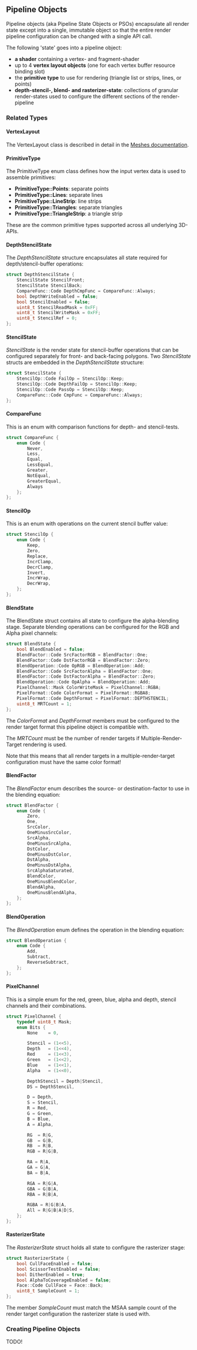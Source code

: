 ## Pipeline Objects

Pipeline objects (aka Pipeline State Objects or PSOs) encapsulate
all render state except into a single, immutable object so 
that the entire render pipeline configuration can be 
changed with a single API call.

The following 'state' goes into a pipeline object:

* **a shader** containing a vertex- and fragment-shader 
* up to 4 **vertex layout objects** (one for each vertex buffer resource binding slot) 
* the **primitive type** to use for rendering (triangle list or strips, lines, or points) 
* **depth-stencil-, blend- and rasterizer-state**: collections of granular render-states used to configure the different sections of the render-pipeline

### Related Types

#### VertexLayout

The VertexLayout class is described in detail in the [Meshes documentation](Meshes.md).

#### PrimitiveType

The PrimitiveType enum class defines how the input vertex data
is used to assemble primitives:

* **PrimitiveType::Points**: separate points
* **PrimitiveType::Lines**: separate lines
* **PrimitiveType::LineStrip**: line strips
* **PrimitiveType::Triangles**: separate triangles
* **PrimitiveType::TriangleStrip**: a triangle strip

These are the common primitive types supported across all
underlying 3D-APIs.

#### DepthStencilState

The _DepthStencilState_ structure encapsulates all state required
for depth/stencil-buffer operations:

```cpp
struct DepthStencilState {
    StencilState StencilFront;
    StencilState StencilBack;
    CompareFunc::Code DepthCmpFunc = CompareFunc::Always;
    bool DepthWriteEnabled = false;
    bool StencilEnabled = false;
    uint8_t StencilReadMask = 0xFF;
    uint8_t StencilWriteMask = 0xFF;
    uint8_t StencilRef = 0;
};
```

#### StencilState

_StencilState_ is the render state for stencil-buffer operations that
can be configured separately for front- and back-facing polygons. Two
_StencilState_ structs are embedded in the _DepthStencilState_ structure:

```cpp
struct StencilState {
    StencilOp::Code FailOp = StencilOp::Keep;
    StencilOp::Code DepthFailOp = StencilOp::Keep;
    StencilOp::Code PassOp = StencilOp::Keep;
    CompareFunc::Code CmpFunc = CompareFunc::Always;
};
```

#### CompareFunc

This is an enum with comparison functions for depth- and
stencil-tests.

```cpp
struct CompareFunc {
    enum Code {
        Never,
        Less,
        Equal,
        LessEqual,
        Greater,
        NotEqual,
        GreaterEqual,
        Always
    };
};
```

#### StencilOp

This is an enum with operations on the current stencil buffer
value:

```cpp
struct StencilOp {
    enum Code {
        Keep,
        Zero,
        Replace,
        IncrClamp,
        DecrClamp,
        Invert,
        IncrWrap,
        DecrWrap,
    };
};
```

#### BlendState

The BlendState struct contains all state to configure the
alpha-blending stage. Separate blending operations
can be configured for the RGB and Alpha pixel channels:

```cpp
struct BlendState {
    bool BlendEnabled = false;
    BlendFactor::Code SrcFactorRGB = BlendFactor::One;
    BlendFactor::Code DstFactorRGB = BlendFactor::Zero;
    BlendOperation::Code OpRGB = BlendOperation::Add;
    BlendFactor::Code SrcFactorAlpha = BlendFactor::One;
    BlendFactor::Code DstFactorAlpha = BlendFactor::Zero;
    BlendOperation::Code OpAlpha = BlendOperation::Add;
    PixelChannel::Mask ColorWriteMask = PixelChannel::RGBA;
    PixelFormat::Code ColorFormat = PixelFormat::RGBA8;
    PixelFormat::Code DepthFormat = PixelFormat::DEPTHSTENCIL;
    uint8_t MRTCount = 1;
};
```

The _ColorFormat_ and _DepthFormat_ members must be configured to
the render target format this pipeline object is compatible with.

The _MRTCount_ must be the number of render targets if
Multiple-Render-Target rendering is used.

Note that this means that all render targets in a multiple-render-target
configuration must have the same color format!

#### BlendFactor

The _BlendFactor_ enum describes the source- or destination-factor
to use in the blending equation:

```cpp
struct BlendFactor {
    enum Code {
        Zero,
        One,
        SrcColor,
        OneMinusSrcColor,
        SrcAlpha,
        OneMinusSrcAlpha,
        DstColor,
        OneMinusDstColor,
        DstAlpha,
        OneMinusDstAlpha,
        SrcAlphaSaturated,
        BlendColor,
        OneMinusBlendColor,
        BlendAlpha,
        OneMinusBlendAlpha,
    };
};
```

#### BlendOperation

The _BlendOperation_ enum defines the operation in the 
blending equation:

```cpp
struct BlendOperation {
    enum Code {
        Add,
        Subtract,
        ReverseSubtract,
    };
};
```

#### PixelChannel

This is a simple enum for the red, green, blue, alpha and
depth, stencil channels and their combinations.

```cpp
struct PixelChannel {
    typedef uint8_t Mask;
    enum Bits {
        None    = 0,

        Stencil = (1<<5),
        Depth   = (1<<4),
        Red     = (1<<3),
        Green   = (1<<2),
        Blue    = (1<<1),
        Alpha   = (1<<0),

        DepthStencil = Depth|Stencil,
        DS = DepthStencil,

        D = Depth,
        S = Stencil,
        R = Red,
        G = Green,
        B = Blue,
        A = Alpha,

        RG  = R|G,
        GB  = G|B,
        RB  = R|B,
        RGB = R|G|B,

        RA = R|A,
        GA = G|A,
        BA = B|A,

        RGA = R|G|A,
        GBA = G|B|A,
        RBA = R|B|A,

        RGBA = R|G|B|A,
        All = R|G|B|A|D|S,
    };
};
```

#### RasterizerState

The _RasterizerState_ struct holds all state to configure the
rasterizer stage:

```cpp
struct RasterizerState {
    bool CullFaceEnabled = false;
    bool ScissorTestEnabled = false;
    bool DitherEnabled = true;
    bool AlphaToCoverageEnabled = false;
    Face::Code CullFace = Face::Back;
    uint8_t SampleCount = 1;
};
```

The member _SampleCount_ must match the MSAA sample count of the
render target configuration the rasterizer state is used with.

### Creating Pipeline Objects

TODO!